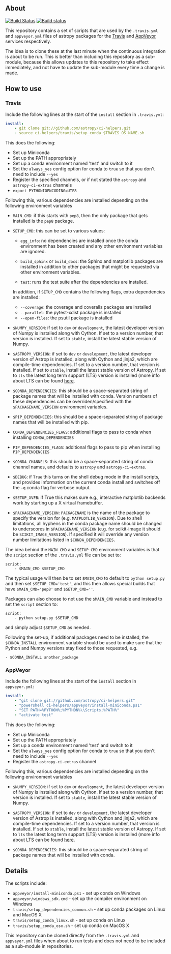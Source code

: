 About
-----

[![Build Status](https://travis-ci.org/astropy/ci-helpers.svg?branch=master)](https://travis-ci.org/astropy/ci-helpers)
[![Build status](https://ci.appveyor.com/api/projects/status/4mqtucv6ks4peakf/branch/master?svg=true)](https://ci.appveyor.com/project/Astropy/ci-helpers/branch/master)

This repository contains a set of scripts that are used by the
``.travis.yml`` and ``appveyor.yml`` files of astropy packages for the
[Travis](http://travis-ci.org) and [AppVeyor](http://www.appveyor.com/)
services respectively.

The idea is to clone these at the last minute when the continuous
integration is about to be run. This is better than including this
repository as a sub-module, because this allows updates to this repository
to take effect immediately, and not have to update the sub-module every time
a change is made.

How to use
----------

### Travis

Include the following lines at the start of the ``install`` section in ``.travis.yml``:

```yaml
install:
    - git clone git://github.com/astropy/ci-helpers.git
    - source ci-helpers/travis/setup_conda_$TRAVIS_OS_NAME.sh
```

This does the following:

- Set up Miniconda
- Set up the PATH appropriately
- Set up a conda environment named 'test' and switch to it
- Set the ``always_yes`` config option for conda to ``true`` so that you don't need to include ``--yes``
- Register the specified channels, or if not stated the ``astropy`` and ``astropy-ci-extras`` channels
- ``export PYTHONIOENCODING=UTF8``

Following this, various dependencies are installed depending on the following environment variables

* ``MAIN_CMD``: if this starts with ``pep8``, then the only package that gets
  installed is the ``pep8`` package.

* ``SETUP_CMD``: this can be set to various values:

    * ``egg_info``: no dependencies are installed once the conda environment
      has been created and any other environment variables are ignored.

    * ``build_sphinx`` or ``build_docs``: the Sphinx and matplotlib packages
      are installed in addition to other packages that might be requested
      via other environment variables.

    * ``test``: runs the test suite after the dependencies are installed.

  In addition, if ``SETUP_CMD`` contains the following flags, extra dependencies are installed:

    * ``--coverage``: the coverage and coveralls packages are installed
    * ``--parallel``: the pytest-xdist package is installed
    * ``--open-files``: the psutil package is installed

* ``$NUMPY_VERSION``: if set to ``dev`` or ``development``, the latest
  developer version of Numpy is installed along with Cython. If set to a
  version number, that version is installed. If set to ``stable``, install
  the latest stable version of Numpy.

* ``$ASTROPY_VERSION``: if set to ``dev`` or ``development``, the latest
  developer version of Astrop is installed, along with Cython and jinja2,
  which are compile-time dependencies. If set to a version number, that
  version is installed. If set to ``stable``, install the latest stable
  version of Astropy. If set to ``lts`` the latest long term support (LTS)
  version is installed (more info about LTS can be found
  [here](https://github.com/astropy/astropy-APEs/blob/master/APE2.rst#version-numbering).

* ``$CONDA_DEPENDENCIES``: this should be a space-separated string of
  package names that will be installed with conda. Version numbers of these
  dependencies can be overriden/specified with the ``$PACKAGENAME_VERSION``
  environment variables.

* ``$PIP_DEPENDENCIES``: this should be a space-separated string of package
  names that will be installed with pip.

* ``CONDA_DEPENDENCIES_FLAGS``: additional flags to pass to conda when
  installing ``CONDA_DEPENDENCIES``

* ``PIP_DEPENDENCIES_FLAGS``: additional flags to pass to pip when
  installing ``PIP_DEPENDENCIES``

* ``$CONDA_CHANNELS``: this should be a space-separated string of conda
  channel names, and defaults to ``astropy`` and ``astropy-ci-extras``.

* ``$DEBUG``: if `True` this turns on the shell debug mode in the install
  scripts, and provides information on the current conda install and
  switches off the ``-q`` conda flag for verbose output.

* ``$SETUP_XVFB``: if True this makes sure e.g., interactive matplotlib
  backends work by starting up a X virtual framebuffer.

* ``$PACKAGENAME_VERSION``: ``PACKAGENAME`` is the name of the package to
  specify the version for (e.g. ``MATPLOTLIB_VERSION``). Due to shell
  limitations, all hyphens in the conda package name should be changed to
  underscores in ``$PACKAGENAME_VERSION`` (e.g. for scikit-image it should
  be ``SCIKIT_IMAGE_VERSION``). If specified it will override any version
  number limitations listed in ``$CONDA_DEPENDENCIES``.


The idea behind the ``MAIN_CMD`` and ``SETUP_CMD`` environment variables is
that the ``script`` section of the ``.travis.yml`` file can be set to:

```
script:
    - $MAIN_CMD $SETUP_CMD
```

The typical usage will then be to set ``$MAIN_CMD`` to default to ``python
setup.py`` and then set ``$SETUP_CMD='test'``, and this then allows special
builds that have ``$MAIN_CMD='pep8'`` and ``$SETUP_CMD=''``.

Packages can also choose to not use the ``$MAIN_CMD`` variable and instead to set the ``script`` section to:

```
script:
    - python setup.py $SETUP_CMD
```

and simply adjust ``$SETUP_CMD`` as needed.

Following the set-up, if additional packages need to be installed, the
``$CONDA_INSTALL`` environment variable should be used to make sure that the
Python and Numpy versions stay fixed to those requested, e.g.

```
- $CONDA_INSTALL another_package
```

### AppVeyor

Include the following lines at the start of the ``install`` section in ``appveyor.yml``:

```yaml
install:
    - "git clone git://github.com/astropy/ci-helpers.git"
    - "powershell ci-helpers/appveyor/install-miniconda.ps1"
    - "SET PATH=%PYTHON%;%PYTHON%\\Scripts;%PATH%"
    - "activate test"
```

This does the following:

- Set up Miniconda
- Set up the PATH appropriately
- Set up a conda environment named 'test' and switch to it
- Set the ``always_yes`` config option for conda to ``true`` so that you don't need to include ``--yes``
- Register the ``astropy-ci-extras`` channel

Following this, various dependencies are installed depending on the following environment variables

* ``$NUMPY_VERSION``: if set to ``dev`` or ``development``, the latest
  developer version of Numpy is installed along with Cython. If set to a
  version number, that version is installed.  If set to ``stable``, install
  the latest stable version of Numpy.

* ``$ASTROPY_VERSION``: if set to ``dev`` or ``development``, the latest
  developer version of Astrop is installed, along with Cython and jinja2,
  which are compile-time dependencies. If set to a version number, that
  version is installed. If set to ``stable``, install the latest stable
  version of Astropy. If set to ``lts`` the latest long term support (LTS)
  version is installed (more info about LTS can be found
  [here](https://github.com/astropy/astropy-APEs/blob/master/APE2.rst#version-numbering).

* ``$CONDA_DEPENDENCIES``: this should be a space-separated string of package
  names that will be installed with conda.

Details
-------

The scripts include:

* ``appveyor/install-miniconda.ps1`` - set up conda on Windows
* ``appveyor/windows_sdk.cmd`` - set up the compiler environment on Windows
* ``travis/setup_dependencies_common.sh`` - set up conda packages on Linux and MacOS X
* ``travis/setup_conda_linux.sh`` - set up conda on Linux
* ``travis/setup_conda_osx.sh`` - set up conda on MacOS X

This repository can be cloned directly from the ``.travis.yml`` and
``appveyor.yml`` files when about to run tests and does not need to be
included as a sub-module in repositories.
